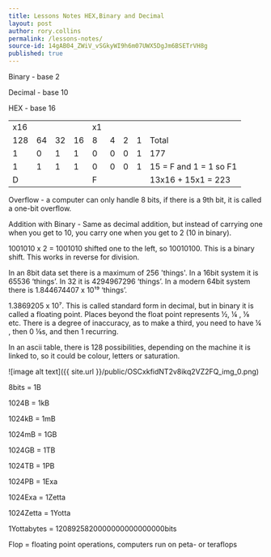 ```yaml
---
title: Lessons Notes HEX,Binary and Decimal
layout: post
author: rory.collins
permalink: /lessons-notes/
source-id: 14gAB04_ZWiV_vSGkyWI9h6m07UWX5DgJm6BSETrVH8g
published: true
---
```

Binary - base 2

Decimal - base 10

HEX - base 16

<table>
  <tr>
    <td>x16</td>
    <td></td>
    <td></td>
    <td></td>
    <td>x1</td>
    <td></td>
    <td></td>
    <td></td>
    <td></td>
  </tr>
  <tr>
    <td>128</td>
    <td>64</td>
    <td>32</td>
    <td>16</td>
    <td>8</td>
    <td>4</td>
    <td>2</td>
    <td>1</td>
    <td>Total</td>
  </tr>
  <tr>
    <td>1</td>
    <td>0</td>
    <td>1</td>
    <td>1</td>
    <td>0</td>
    <td>0</td>
    <td>0</td>
    <td>1</td>
    <td>177</td>
  </tr>
  <tr>
    <td>1</td>
    <td>1</td>
    <td>1</td>
    <td>1</td>
    <td>0</td>
    <td>0</td>
    <td>0</td>
    <td>1</td>
    <td>15 = F  and 1 = 1 so F1</td>
  </tr>
  <tr>
    <td>D</td>
    <td></td>
    <td></td>
    <td></td>
    <td>F</td>
    <td></td>
    <td></td>
    <td></td>
    <td>13x16 +  15x1 = 223</td>
  </tr>
</table>


Overflow - a computer can only handle 8 bits, if there is a 9th bit, it is called a one-bit overflow.

Addition with Binary - Same as decimal addition, but instead of carrying one when you get to 10, you carry one when you get to 2 (10 in binary).

1001010 x 2 = 1001010 shifted one to the left, so 10010100. This is a binary shift. This works in reverse for division.

In an 8bit data set there is a maximum of 256 'things'.  In a 16bit system it is 65536 ‘things’. In 32 it is 4294967296 ‘things’. In a modern 64bit system there is 1.844674407 x 10¹⁹ ‘things’.

1.3869205 x 10⁷. This is called standard form in decimal, but in binary it is called a floating point. Places beyond the float point represents ½, ¼ , ⅛ etc. There is a degree of inaccuracy, as to make a third, you need to have ¼ , then 0 ⅛s, and then 1 recurring.  

In an ascii table, there is 128 possibilities, depending on the machine it is linked to, so it could be colour, letters or saturation.

![image alt text]({{ site.url }}/public/OSCxkfidNT2v8ikq2VZ2FQ_img_0.png)

8bits = 1B

1024B = 1kB

1024kB = 1mB

1024mB = 1GB

1024GB = 1TB

1024TB = 1PB

1024PB = 1Exa

1024Exa = 1Zetta

1024Zetta = 1Yotta

1Yottabytes = 1208925820000000000000000bits

Flop = floating point operations, computers run on peta- or teraflops

